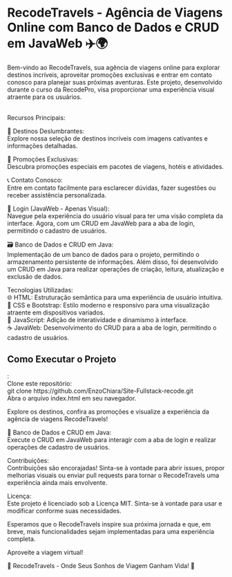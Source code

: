 # RecodeTravels - Agência de Viagens Online com Banco de Dados e CRUD em JavaWeb ✈️🌍<br>

Bem-vindo ao RecodeTravels, sua agência de viagens online para explorar destinos incríveis, aproveitar promoções exclusivas e entrar em contato conosco para planejar suas próximas aventuras. Este projeto, desenvolvido durante o curso da RecodePro, visa proporcionar uma experiência visual atraente para os usuários.
<br><br>

Recursos Principais:<br>

🌆 Destinos Deslumbrantes:<br>
Explore nossa seleção de destinos incríveis com imagens cativantes e informações detalhadas.<br>

💸 Promoções Exclusivas:<br>
Descubra promoções especiais em pacotes de viagens, hotéis e atividades.<br>

📞 Contato Conosco:<br>
Entre em contato facilmente para esclarecer dúvidas, fazer sugestões ou receber assistência personalizada.<br>

🔐 Login (JavaWeb - Apenas Visual):<br>
Navegue pela experiência do usuário visual para ter uma visão completa da interface. Agora, com um CRUD em JavaWeb para a aba de login, permitindo o cadastro de usuários.<br>

🗃️ Banco de Dados e CRUD em Java:<br>
Implementação de um banco de dados para o projeto, permitindo o armazenamento persistente de informações. Além disso, foi desenvolvido um CRUD em Java para realizar operações de criação, leitura, atualização e exclusão de dados.<br>

Tecnologias Utilizadas:<br>
🌐 HTML: Estruturação semântica para uma experiência de usuário intuitiva.<br>
🎨 CSS e Bootstrap: Estilo moderno e responsivo para uma visualização atraente em dispositivos variados.<br>
🚀 JavaScript: Adição de interatividade e dinamismo à interface.<br>
☕ JavaWeb: Desenvolvimento do CRUD para a aba de login, permitindo o cadastro de usuários.<br>

<h2>Como Executar o Projeto</h2>:<br>
Clone este repositório:<br>
git clone https://github.com/EnzoChiara/Site-Fullstack-recode.git<br>
Abra o arquivo index.html em seu navegador.<br>

Explore os destinos, confira as promoções e visualize a experiência da agência de viagens RecodeTravels!<br>

💾 Banco de Dados e CRUD em Java:<br>
Execute o CRUD em JavaWeb para interagir com a aba de login e realizar operações de cadastro de usuários.<br>

Contribuições:<br>
Contribuições são encorajadas! Sinta-se à vontade para abrir issues, propor melhorias visuais ou enviar pull requests para tornar o RecodeTravels uma experiência ainda mais envolvente.<br>

Licença:<br>
Este projeto é licenciado sob a Licença MIT. Sinta-se à vontade para usar e modificar conforme suas necessidades.<br>

Esperamos que o RecodeTravels inspire sua próxima jornada e que, em breve, mais funcionalidades sejam implementadas para uma experiência completa.<br>

Aproveite a viagem virtual!<br>

🌟 RecodeTravels - Onde Seus Sonhos de Viagem Ganham Vida! 🌟
